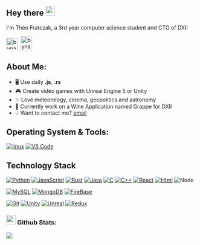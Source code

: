 ## Hey there <img src="https://media.giphy.com/media/hvRJCLFzcasrR4ia7z/giphy.gif" width="25">

I'm Théo Fratczak, a 3rd year computer science student and CTO of DXII

<a href="https://linkedin.com/in/th%C3%A9o-fratczak-28ba64221" target="blank">
  <img align="center" src="https://cdn.jsdelivr.net/npm/simple-icons@3.0.1/icons/linkedin.svg" alt="bynawers" height="30" width="30" /></a>&nbsp;
<a href="http://discord.com/users/Bynawers#3331" target="blank">
  <img align="center" src="https://cdn.jsdelivr.net/npm/simple-icons@3.0.1/icons/discord.svg" alt="bynawers" height="40" width="30" /></a>&nbsp;

## About Me:
- 🖥️ Use daily **.js**, **.rs**
- 🎮 Create vidéo games with Unreal Engine 5 or Unity
- ✨ Love meteorology, cinema, geopolitics and astronomy
- 💼 Currently work on a Wine Application named Grappe for DXII
- 💡 Want to contact me? [email](mailto:Theo.fratczak@gmail.com)

## Operating System & Tools:

[![linux](https://img.shields.io/badge/System-Arch%20Linux-1793D1?style=flat-square&logo=archlinux&logoColor=ffffff)](https://www.ubuntu-fr.org/)
[![VS Code](https://img.shields.io/badge/IDE-VSCode-%23007ACC?style=flat-square&logo=Visual-studio-code)](https://code.visualstudio.com/)

## Technology Stack

[![Python](https://img.shields.io/badge/-Python-3776AB?style=flat-square&logo=python&logoColor=ffffff)](https://www.python.org/)
[![JavaScript](https://img.shields.io/badge/-JavaScript-%23F7DF1C?style=flat-square&logo=javascript&logoColor=000000&labelColor=%23F7DF1C&color=%23F7DF1C)](https://www.javascript.com/)
[![Rust](https://img.shields.io/badge/-Rust-000000?style=flat-square&logo=rust&logoColor=ffffff)](https://www.rust-lang.org/fr)
[![Java](https://img.shields.io/badge/-Java-ea2d2f?style=flat-square&logo=Java&logoColor=ffffff)](https://www.java.com)
[![C](https://img.shields.io/badge/-C-A8B9CC?style=flat-square&logo=c&logoColor=ffffff)](https://www.cprogramming.com/)
[![C++](https://img.shields.io/badge/-C++-00599C?style=flat-square&logo=cplusplus&logoColor=ffffff)](https://www.cprogramming.com/)
[![React](https://img.shields.io/badge/-React_Native-04a5cf?style=flat-square&logo=react&logoColor=ffffff)](https://reactnative.dev/)
[![Html](https://img.shields.io/badge/-HTML-e34f26?style=flat-square&logo=html5&logoColor=ffffff)](https://www.w3.org/html/")
![Node](https://img.shields.io/badge/Node%20Js-339933?style=flat-square&logo=Node.js&logoColor=ffffff)

[![MySQL](https://img.shields.io/badge/-MySQL-4479A1?style=flat-square&logo=MySQL&logoColor=ffffff)](https://www.mysql.com/)
[![MongoDB](https://img.shields.io/badge/-MongoDB-47A248?style=flat-square&logo=MongoDB&logoColor=ffffff)](https://www.mongodb.com/)
[![FireBase](https://img.shields.io/badge/-Firebase-eeeeee?style=flat-square&logo=firebase&logoColor=FFCA28)](https://firebase.google.com/)

[![Git](https://img.shields.io/badge/-Git-%23F05032?style=flat-square&logo=git&logoColor=%23ffffff)](https://git-scm.com/)
[![Unity](https://img.shields.io/badge/-Unity-000000?style=flat-square&logo=unity&logoColor=%23ffffff)](https://unity.com/fr)
[![Unreal](https://img.shields.io/badge/-Unreal_Engine-000000?style=flat-square&logo=unreal%20Engine&logoColor=%23ffffff)](https://www.unrealengine.com/en-US)
[![Redux](https://img.shields.io/badge/-Redux-764ABC?style=flat-square&logo=redux&logoColor=%23ffffff)](https://redux.js.org/)

### <img src='https://media1.giphy.com/media/du3J3cXyzhj75IOgvA/giphy.gif?cid=ecf05e47x2g034i9pzwtzzsd3xgg2w9nr94t4tflbbgo3008&rid=giphy.gif' width='25' /> Github Stats:

![](https://visitor-badge.glitch.me/badge?page_id=Bynawers)
